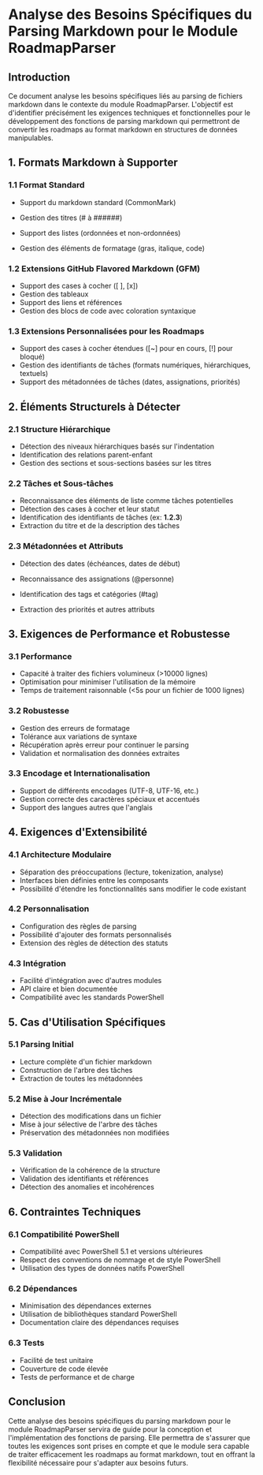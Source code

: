 # Analyse des Besoins Spécifiques du Parsing Markdown pour le Module RoadmapParser

## Introduction

Ce document analyse les besoins spécifiques liés au parsing de fichiers markdown dans le contexte du module RoadmapParser. L'objectif est d'identifier précisément les exigences techniques et fonctionnelles pour le développement des fonctions de parsing markdown qui permettront de convertir les roadmaps au format markdown en structures de données manipulables.

## 1. Formats Markdown à Supporter

### 1.1 Format Standard

- Support du markdown standard (CommonMark)
- Gestion des titres (# à ######)

- Support des listes (ordonnées et non-ordonnées)
- Gestion des éléments de formatage (gras, italique, code)

### 1.2 Extensions GitHub Flavored Markdown (GFM)

- Support des cases à cocher ([ ], [x])
- Gestion des tableaux
- Support des liens et références
- Gestion des blocs de code avec coloration syntaxique

### 1.3 Extensions Personnalisées pour les Roadmaps

- Support des cases à cocher étendues ([~] pour en cours, [!] pour bloqué)
- Gestion des identifiants de tâches (formats numériques, hiérarchiques, textuels)
- Support des métadonnées de tâches (dates, assignations, priorités)

## 2. Éléments Structurels à Détecter

### 2.1 Structure Hiérarchique

- Détection des niveaux hiérarchiques basés sur l'indentation
- Identification des relations parent-enfant
- Gestion des sections et sous-sections basées sur les titres

### 2.2 Tâches et Sous-tâches

- Reconnaissance des éléments de liste comme tâches potentielles
- Détection des cases à cocher et leur statut
- Identification des identifiants de tâches (ex: **1.2.3**)
- Extraction du titre et de la description des tâches

### 2.3 Métadonnées et Attributs

- Détection des dates (échéances, dates de début)
- Reconnaissance des assignations (@personne)
- Identification des tags et catégories (#tag)

- Extraction des priorités et autres attributs

## 3. Exigences de Performance et Robustesse

### 3.1 Performance

- Capacité à traiter des fichiers volumineux (>10000 lignes)
- Optimisation pour minimiser l'utilisation de la mémoire
- Temps de traitement raisonnable (<5s pour un fichier de 1000 lignes)

### 3.2 Robustesse

- Gestion des erreurs de formatage
- Tolérance aux variations de syntaxe
- Récupération après erreur pour continuer le parsing
- Validation et normalisation des données extraites

### 3.3 Encodage et Internationalisation

- Support de différents encodages (UTF-8, UTF-16, etc.)
- Gestion correcte des caractères spéciaux et accentués
- Support des langues autres que l'anglais

## 4. Exigences d'Extensibilité

### 4.1 Architecture Modulaire

- Séparation des préoccupations (lecture, tokenization, analyse)
- Interfaces bien définies entre les composants
- Possibilité d'étendre les fonctionnalités sans modifier le code existant

### 4.2 Personnalisation

- Configuration des règles de parsing
- Possibilité d'ajouter des formats personnalisés
- Extension des règles de détection des statuts

### 4.3 Intégration

- Facilité d'intégration avec d'autres modules
- API claire et bien documentée
- Compatibilité avec les standards PowerShell

## 5. Cas d'Utilisation Spécifiques

### 5.1 Parsing Initial

- Lecture complète d'un fichier markdown
- Construction de l'arbre des tâches
- Extraction de toutes les métadonnées

### 5.2 Mise à Jour Incrémentale

- Détection des modifications dans un fichier
- Mise à jour sélective de l'arbre des tâches
- Préservation des métadonnées non modifiées

### 5.3 Validation

- Vérification de la cohérence de la structure
- Validation des identifiants et références
- Détection des anomalies et incohérences

## 6. Contraintes Techniques

### 6.1 Compatibilité PowerShell

- Compatibilité avec PowerShell 5.1 et versions ultérieures
- Respect des conventions de nommage et de style PowerShell
- Utilisation des types de données natifs PowerShell

### 6.2 Dépendances

- Minimisation des dépendances externes
- Utilisation de bibliothèques standard PowerShell
- Documentation claire des dépendances requises

### 6.3 Tests

- Facilité de test unitaire
- Couverture de code élevée
- Tests de performance et de charge

## Conclusion

Cette analyse des besoins spécifiques du parsing markdown pour le module RoadmapParser servira de guide pour la conception et l'implémentation des fonctions de parsing. Elle permettra de s'assurer que toutes les exigences sont prises en compte et que le module sera capable de traiter efficacement les roadmaps au format markdown, tout en offrant la flexibilité nécessaire pour s'adapter aux besoins futurs.
